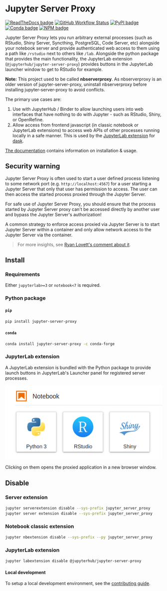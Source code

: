 # Jupyter Server Proxy

[![ReadTheDocs badge](https://img.shields.io/readthedocs/jupyter-server-proxy?logo=read-the-docs)](https://jupyter-server-proxy.readthedocs.io/)
[![GitHub Workflow Status](https://img.shields.io/github/actions/workflow/status/jupyterhub/jupyter-server-proxy/test.yaml?logo=github&branch=main)](https://github.com/jupyterhub/jupyter-server-proxy/actions)
[![PyPI badge](https://img.shields.io/pypi/v/jupyter-server-proxy.svg?logo=pypi)](https://pypi.python.org/pypi/jupyter-server-proxy)
[![Conda badge](https://img.shields.io/conda/vn/conda-forge/jupyter-server-proxy?logo=conda-forge)](https://anaconda.org/conda-forge/jupyter-server-proxy)
[![NPM badge](https://img.shields.io/npm/v/@jupyterhub/jupyter-server-proxy.svg?logo=npm)](https://www.npmjs.com/package/@jupyterhub/jupyter-server-proxy)

Jupyter Server Proxy lets you run arbitrary external processes (such as
RStudio, Shiny Server, Syncthing, PostgreSQL, Code Server, etc)
alongside your notebook server and provide authenticated web access to
them using a path like `/rstudio` next to others like `/lab`. Alongside
the python package that provides the main functionality, the JupyterLab
extension (`@jupyterhub/jupyter-server-proxy`) provides buttons in the
JupyterLab launcher window to get to RStudio for example.

**Note:** This project used to be called **nbserverproxy**. As
nbserverproxy is an older version of jupyter-server-proxy, uninstall
nbserverproxy before installing jupyter-server-proxy to avoid conflicts.

The primary use cases are:

1.  Use with JupyterHub / Binder to allow launching users into web
    interfaces that have nothing to do with Jupyter - such as RStudio,
    Shiny, or OpenRefine.
2.  Allow access from frontend javascript (in classic notebook or
    JupyterLab extensions) to access web APIs of other processes running
    locally in a safe manner. This is used by the [JupyterLab
    extension](https://github.com/dask/dask-labextension) for
    [dask](https://www.dask.org/).

[The documentation](https://jupyter-server-proxy.readthedocs.io/)
contains information on installation & usage.

## Security warning

Jupyter Server Proxy is often used to start a user defined process listening to
some network port (e.g. `http://localhost:4567`) for a user starting a Jupyter Server
that only that user has permission to access. The user can then access the
started process proxied through the Jupyter Server.

For safe use of Jupyter Server Proxy, you should ensure that the process started
by Jupyter Server proxy can't be accessed directly by another user and bypass
the Jupyter Server's authorization!

A common strategy to enforce access proxied via Jupyter Server is to start
Jupyter Server within a container and only allow network access to the Jupyter
Server via the container.

> For more insights, see [Ryan Lovett's comment about
> it](https://github.com/jupyterhub/jupyter-server-proxy/pull/359#issuecomment-1350118197).

## Install

### Requirements

Either `jupyterlab>=3` or `notebook<7` is required.

### Python package

#### `pip`

```bash
pip install jupyter-server-proxy
```

#### `conda`

```bash
conda install jupyter-server-proxy -c conda-forge
```

### JupyterLab extension

A JupyterLab extension is bundled with the Python package to provide launch
buttons in JupyterLab's Launcher panel for registered server processes.

![](docs/source/_static/images/labextension-launcher.png)

Clicking on them opens the proxied application in a new browser window.

## Disable

### Server extension

```bash
jupyter serverextension disable --sys-prefix jupyter_server_proxy
jupyter server extension disable --sys-prefix jupyter_server_proxy
```

### Notebook classic extension

```bash
jupyter nbextension disable --sys-prefix --py jupyter_server_proxy
```

### JupyterLab extension

```bash
jupyter labextension disable @jupyterhub/jupyter-server-proxy
```

#### Local development

To setup a local development environment, see the [contributing guide](https://github.com/jupyterhub/jupyter-server-proxy/blob/main/CONTRIBUTING.md).
